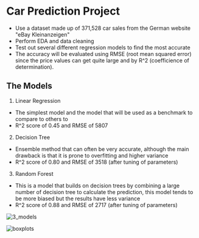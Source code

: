 # Car Prediction Project
* Use a dataset made up of 371,528 car sales from the German website "eBay Kleinanzeigen"
* Perform EDA and data cleaning
* Test out several different regression models to find the most accurate
* The accuracy will be evaluated using RMSE (root mean squared error) since the price values can get quite large and by R^2 (coefficience of determination).

## The Models
1. Linear Regression
* The simplest model and the model that will be used as a benchmark to compare to others to
* R^2 score of 0.45 and RMSE of 5807
2. Decision Tree 
* Ensemble method that can often be very accurate, although the main drawback is that it is prone to overfitting and higher variance
* R^2 score of 0.80 and RMSE of 3518 (after tuning of parameters)
3. Random Forest 
* This is a model that builds on decision trees by combining a large number of decision tree to calculate the prediction, this model tends to be more biased but the results have less variance
* R^2 score of 0.88 and RMSE of 2717 (after tuning of parameters)

![3_models](https://user-images.githubusercontent.com/67882633/109438921-38aa0080-7a80-11eb-8452-c5defbcea1ae.PNG)

![boxplots](https://user-images.githubusercontent.com/67882633/109438932-4a8ba380-7a80-11eb-8688-728b6b4115fa.PNG)
